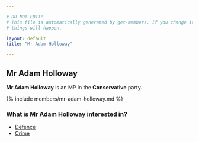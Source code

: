 ```yaml
---

# DO NOT EDIT!
# This file is automatically generated by get-members. If you change it, bad
# things will happen.

layout: default
title: "Mr Adam Holloway"

---
```


## Mr Adam Holloway

**Mr Adam Holloway** is an MP in the **Conservative** party.

{% include members/mr-adam-holloway.md %}

### What is Mr Adam Holloway interested in?


* [Defence](/interests/defence.html)
* [Crime](/interests/crime.html)
